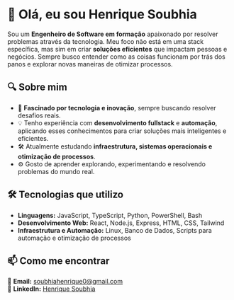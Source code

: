 # 👋 Olá, eu sou Henrique Soubhia  

Sou um **Engenheiro de Software em formação** apaixonado por resolver problemas através da tecnologia. Meu foco não está em uma stack específica, mas sim em criar **soluções eficientes** que impactam pessoas e negócios. Sempre busco entender como as coisas funcionam por trás dos panos e explorar novas maneiras de otimizar processos.  

## 🔍 Sobre mim  
- 🚀 **Fascinado por tecnologia e inovação**, sempre buscando resolver desafios reais.  
- 💡 Tenho experiência com **desenvolvimento fullstack** e **automação**, aplicando esses conhecimentos para criar soluções mais inteligentes e eficientes.  
- 🛠️ Atualmente estudando **infraestrutura, sistemas operacionais e otimização de processos**.  
- ⚙️ Gosto de aprender explorando, experimentando e resolvendo problemas do mundo real.  

## 🛠️ Tecnologias que utilizo  
- **Linguagens:** JavaScript, TypeScript, Python, PowerShell, Bash  
- **Desenvolvimento Web:** React, Node.js, Express, HTML, CSS, Tailwind  
- **Infraestrutura e Automação:** Linux, Banco de Dados, Scripts para automação e otimização de processos  

## 📫 Como me encontrar  
📧 **Email:** soubhiahenrique0@gmail.com  
🔗 **LinkedIn:** [Henrique Soubhia](https://www.linkedin.com/in/henrique-soubhia/)  
